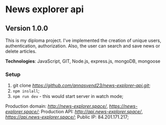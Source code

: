 # News explorer api

## Version 1.0.0

This is my diploma project.
I've implemented the creation of unique users, authentication, authorization. Also, the user can search and save news or delete articles.

**Technologies**: JavaScript, GIT, Node.js, express.js, mongoDB, mongoose

### Setup

1. git clone *https://github.com/annasvend23/news-explorer-api.git*;
2. `npm inslall`;
3. `npm run dev` - this would start server in watch mode;

Production domain: *http://news-explorer.space/*, *https://news-explorer.space/*;
Production API: *http://api.news-explorer.space/*, *https://api.news-explorer.space/*;
Public IP: 84.201.171.217;
